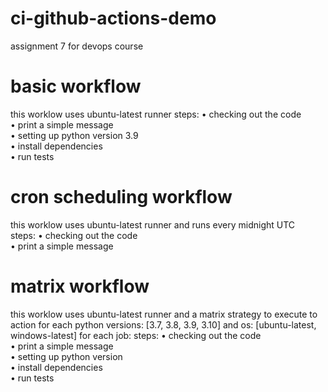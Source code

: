 # ci-github-actions-demo
assignment 7 for devops course

# basic workflow
this worklow uses ubuntu-latest runner
steps: 
  • checking out the code  
  • print a simple message  
  • setting up python version 3.9  
  • install dependencies  
  • run tests

# cron scheduling workflow
this worklow uses ubuntu-latest runner and runs every midnight UTC  
steps: 
  • checking out the code  
  • print a simple message  

# matrix workflow
this worklow uses ubuntu-latest runner and a matrix strategy to execute to action for each python versions: [3.7, 3.8, 3.9, 3.10] and os: [ubuntu-latest, windows-latest]
for each job:
  steps: 
    • checking out the code  
    • print a simple message  
    • setting up python version   
    • install dependencies  
    • run tests
